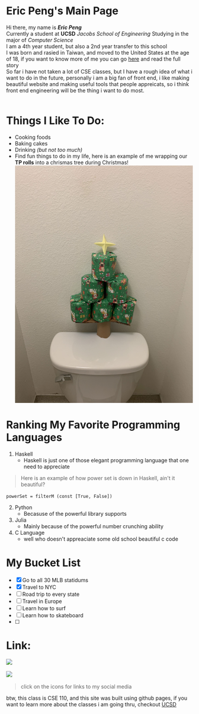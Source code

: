 # Eric Peng's Main Page 
Hi there, my name is ***Eric Peng*** <br>
Currently a student at **UCSD** *Jacobs School of Engineering* Studying in the major of *Computer Science* <br>
I am a 4th year student, but also a 2nd year transfer to this school <br>
I was born and rasied in Taiwan, and moved to the United States at the age of 18, if you want to know more of me you can go [here](background.md) and read the full story <br>
So far i have not taken a lot of CSE classes, but I have a rough idea of what i want to do in the future, personally i am a big fan of front end, i like making beautiful website and making useful tools that people appreicats, so i think front end engineering will be the thing i want to do most. <br> 
<br>

# Things I Like To Do: 
- Cooking foods 
- Baking cakes 
- Drinking *(but not too much)*
- Find fun things to do in my life, here is an example of me wrapping our **TP rolls** into a chrismas tree during Christmas! 
   ![Tree](tree.jpg "Tree")



# Ranking My Favorite Programming Languages
1. Haskell 
    - Haskell is just one of those elegant programming language that one need to appreciate 

> Here is an example of how power set is down in Haskell, ain't it beautiful? 

```powerSet = filterM (const [True, False])```

2. Python 
   - Becasuse of the powerful library supports
3. Julia 
   - Mainly because of the powerful number crunching ability 
4. C Language 
   - well who doesn't appreaciate some old school beautiful c code 

# My Bucket List 
- [x] Go to all 30 MLB statidums 
- [x] Travel to NYC 
- [ ] Road trip to every state 
- [ ] Travel in Europe 
- [ ] Learn how to surf
- [ ] Learn how to skateboard 
- [ ] 

 
# Link: 

[<img src="https://img.icons8.com/external-justicon-lineal-color-justicon/64/000000/external-linkedin-social-media-justicon-lineal-color-justicon.png">](https://www.linkedin.com/in/3ricpeng/)


[<img src="https://img.icons8.com/external-justicon-lineal-color-justicon/64/000000/external-facebook-social-media-justicon-lineal-color-justicon.png">](https://www.facebook.com/3ricpeng/)
> click on the icons for links to my social media 


btw, this class is CSE 110, and this site was built using github pages, if you want to learn more about the classes i am going thru, checkout [UCSD](https://ucsd.edu/)